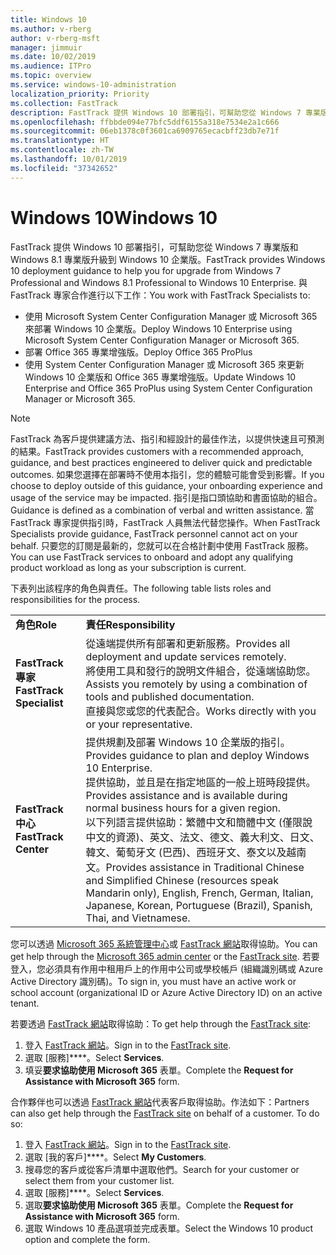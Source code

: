 ```yaml
---
title: Windows 10
ms.author: v-rberg
author: v-rberg-msft
manager: jimmuir
ms.date: 10/02/2019
ms.audience: ITPro
ms.topic: overview
ms.service: windows-10-administration
localization_priority: Priority
ms.collection: FastTrack
description: FastTrack 提供 Windows 10 部署指引，可幫助您從 Windows 7 專業版和 Windows 8.1 專業版升級到 Windows 10 企業版。
ms.openlocfilehash: ffbbde094e77bfc5ddf6155a318e7534e2a1c666
ms.sourcegitcommit: 06eb1378c0f3601ca6909765ecacbff23db7e71f
ms.translationtype: HT
ms.contentlocale: zh-TW
ms.lasthandoff: 10/01/2019
ms.locfileid: "37342652"
---
```

# <a name="windows-10"></a><span data-ttu-id="2c1bd-103">Windows 10</span><span class="sxs-lookup"><span data-stu-id="2c1bd-103">Windows 10</span></span>

<span data-ttu-id="2c1bd-104">FastTrack 提供 Windows 10 部署指引，可幫助您從 Windows 7 專業版和 Windows 8.1 專業版升級到 Windows 10 企業版。</span><span class="sxs-lookup"><span data-stu-id="2c1bd-104">FastTrack provides Windows 10 deployment guidance to help you for upgrade from Windows 7 Professional and Windows 8.1 Professional to Windows 10 Enterprise.</span></span> <span data-ttu-id="2c1bd-105">與 FastTrack 專家合作進行以下工作：</span><span class="sxs-lookup"><span data-stu-id="2c1bd-105">You work with FastTrack Specialists to:</span></span>

- <span data-ttu-id="2c1bd-106">使用 Microsoft System Center Configuration Manager 或 Microsoft 365 來部署 Windows 10 企業版。</span><span class="sxs-lookup"><span data-stu-id="2c1bd-106">Deploy Windows 10 Enterprise using Microsoft System Center Configuration Manager or Microsoft 365.</span></span>
- <span data-ttu-id="2c1bd-107">部署 Office 365 專業增強版。</span><span class="sxs-lookup"><span data-stu-id="2c1bd-107">Deploy Office 365 ProPlus</span></span> 
- <span data-ttu-id="2c1bd-108">使用 System Center Configuration Manager 或 Microsoft 365 來更新 Windows 10 企業版和 Office 365 專業增強版。</span><span class="sxs-lookup"><span data-stu-id="2c1bd-108">Update Windows 10 Enterprise and Office 365 ProPlus using System Center Configuration Manager or Microsoft 365.</span></span>
  
> [!NOTE]
> <span data-ttu-id="2c1bd-109">FastTrack 為客戶提供建議方法、指引和經設計的最佳作法，以提供快速且可預測的結果。</span><span class="sxs-lookup"><span data-stu-id="2c1bd-109">FastTrack provides customers with a recommended approach, guidance, and best practices engineered to deliver quick and predictable outcomes.</span></span> <span data-ttu-id="2c1bd-110">如果您選擇在部署時不使用本指引，您的體驗可能會受到影響。</span><span class="sxs-lookup"><span data-stu-id="2c1bd-110">If you choose to deploy outside of this guidance, your onboarding experience and usage of the service may be impacted.</span></span> <span data-ttu-id="2c1bd-111">指引是指口頭協助和書面協助的組合。</span><span class="sxs-lookup"><span data-stu-id="2c1bd-111">Guidance is defined as a combination of verbal and written assistance.</span></span> <span data-ttu-id="2c1bd-112">當 FastTrack 專家提供指引時，FastTrack 人員無法代替您操作。</span><span class="sxs-lookup"><span data-stu-id="2c1bd-112">When FastTrack Specialists provide guidance, FastTrack personnel cannot act on your behalf.</span></span> <span data-ttu-id="2c1bd-113">只要您的訂閱是最新的，您就可以在合格計劃中使用 FastTrack 服務。</span><span class="sxs-lookup"><span data-stu-id="2c1bd-113">You can use FastTrack services to onboard and adopt any qualifying product workload as long as your subscription is current.</span></span>  
    
<span data-ttu-id="2c1bd-114">下表列出該程序的角色與責任。</span><span class="sxs-lookup"><span data-stu-id="2c1bd-114">The following table lists roles and responsibilities for the process.</span></span>

|||
|:-----|:-----|
|<span data-ttu-id="2c1bd-115">**角色**</span><span class="sxs-lookup"><span data-stu-id="2c1bd-115">**Role**</span></span> <br/> |<span data-ttu-id="2c1bd-116">**責任**</span><span class="sxs-lookup"><span data-stu-id="2c1bd-116">**Responsibility**</span></span> <br/> |
|<span data-ttu-id="2c1bd-117">**FastTrack 專家**</span><span class="sxs-lookup"><span data-stu-id="2c1bd-117">**FastTrack Specialist**</span></span> <br/> |<span data-ttu-id="2c1bd-118">從遠端提供所有部署和更新服務。</span><span class="sxs-lookup"><span data-stu-id="2c1bd-118">Provides all deployment and update services remotely.</span></span>  <br/> <span data-ttu-id="2c1bd-119">將使用工具和發行的說明文件組合，從遠端協助您。</span><span class="sxs-lookup"><span data-stu-id="2c1bd-119">Assists you remotely by using a combination of tools and published documentation.</span></span> <br/> <span data-ttu-id="2c1bd-120">直接與您或您的代表配合。</span><span class="sxs-lookup"><span data-stu-id="2c1bd-120">Works directly with you or your representative.</span></span>|
|<span data-ttu-id="2c1bd-121">**FastTrack 中心**</span><span class="sxs-lookup"><span data-stu-id="2c1bd-121">**FastTrack Center**</span></span>  <br/> |<span data-ttu-id="2c1bd-122">提供規劃及部署 Windows 10 企業版的指引。</span><span class="sxs-lookup"><span data-stu-id="2c1bd-122">Provides guidance to plan and deploy Windows 10 Enterprise.</span></span>   <br/> <span data-ttu-id="2c1bd-123">提供協助，並且是在指定地區的一般上班時段提供。</span><span class="sxs-lookup"><span data-stu-id="2c1bd-123">Provides assistance and is available during normal business hours for a given region.</span></span> <br/> <span data-ttu-id="2c1bd-124">以下列語言提供協助：繁體中文和簡體中文 (僅限說中文的資源)、英文、法文、德文、義大利文、日文、韓文、葡萄牙文 (巴西)、西班牙文、泰文以及越南文。</span><span class="sxs-lookup"><span data-stu-id="2c1bd-124">Provides assistance in Traditional Chinese and Simplified Chinese (resources speak Mandarin only), English, French, German, Italian, Japanese, Korean, Portuguese (Brazil), Spanish, Thai, and Vietnamese.</span></span>|
 
<span data-ttu-id="2c1bd-125">您可以透過 [Microsoft 365 系統管理中心](https://go.microsoft.com/fwlink/?linkid=2032704)或 [FastTrack 網站](https://go.microsoft.com/fwlink/?linkid=780698)取得協助。</span><span class="sxs-lookup"><span data-stu-id="2c1bd-125">You can get help through the [Microsoft 365 admin center](https://go.microsoft.com/fwlink/?linkid=2032704) or the [FastTrack site](https://go.microsoft.com/fwlink/?linkid=780698).</span></span> <span data-ttu-id="2c1bd-126">若要登入，您必須具有作用中租用戶上的作用中公司或學校帳戶 (組織識別碼或 Azure Active Directory 識別碼)。</span><span class="sxs-lookup"><span data-stu-id="2c1bd-126">To sign in, you must have an active work or school account (organizational ID or Azure Active Directory ID) on an active tenant.</span></span> 

<span data-ttu-id="2c1bd-127">若要透過 [FastTrack 網站](https://go.microsoft.com/fwlink/?linkid=780698)取得協助：</span><span class="sxs-lookup"><span data-stu-id="2c1bd-127">To get help through the [FastTrack site](https://go.microsoft.com/fwlink/?linkid=780698):</span></span> 
1.  <span data-ttu-id="2c1bd-128">登入 [FastTrack 網站](https://go.microsoft.com/fwlink/?linkid=780698)。</span><span class="sxs-lookup"><span data-stu-id="2c1bd-128">Sign in to the [FastTrack site](https://go.microsoft.com/fwlink/?linkid=780698).</span></span> 
2.  <span data-ttu-id="2c1bd-129">選取 [服務]\*\*\*\*。</span><span class="sxs-lookup"><span data-stu-id="2c1bd-129">Select **Services**.</span></span>
3.  <span data-ttu-id="2c1bd-130">填妥**要求協助使用 Microsoft 365** 表單。</span><span class="sxs-lookup"><span data-stu-id="2c1bd-130">Complete the **Request for Assistance with Microsoft 365** form.</span></span>
  
<span data-ttu-id="2c1bd-p104">合作夥伴也可以透過 [FastTrack 網站](https://go.microsoft.com/fwlink/?linkid=780698)代表客戶取得協助。作法如下：</span><span class="sxs-lookup"><span data-stu-id="2c1bd-p104">Partners can also get help through the [FastTrack site](https://go.microsoft.com/fwlink/?linkid=780698) on behalf of a customer. To do so:</span></span>
1.  <span data-ttu-id="2c1bd-133">登入 [FastTrack 網站](https://go.microsoft.com/fwlink/?linkid=780698)。</span><span class="sxs-lookup"><span data-stu-id="2c1bd-133">Sign in to the [FastTrack site](https://go.microsoft.com/fwlink/?linkid=780698).</span></span> 
2.  <span data-ttu-id="2c1bd-134">選取 [我的客戶]\*\*\*\*。</span><span class="sxs-lookup"><span data-stu-id="2c1bd-134">Select **My Customers**.</span></span>
3.  <span data-ttu-id="2c1bd-135">搜尋您的客戶或從客戶清單中選取他們。</span><span class="sxs-lookup"><span data-stu-id="2c1bd-135">Search for your customer or select them from your customer list.</span></span>
4.  <span data-ttu-id="2c1bd-136">選取 [服務]\*\*\*\*。</span><span class="sxs-lookup"><span data-stu-id="2c1bd-136">Select **Services**.</span></span>
5.  <span data-ttu-id="2c1bd-137">選取**要求協助使用 Microsoft 365** 表單。</span><span class="sxs-lookup"><span data-stu-id="2c1bd-137">Complete the **Request for Assistance with Microsoft 365** form.</span></span>
6.  <span data-ttu-id="2c1bd-138">選取 Windows 10 產品選項並完成表單。</span><span class="sxs-lookup"><span data-stu-id="2c1bd-138">Select the Windows 10 product option and complete the form.</span></span>
 
